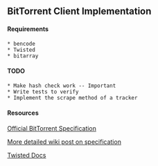 ## BitTorrent Client Implementation

#### Requirements
    * bencode
    * Twisted
    * bitarray

#### TODO
    * Make hash check work -- Important
    * Write tests to verify
    * Implement the scrape method of a tracker

#### Resources

[Official BitTorrent Specification](http://wwww.bittorrent.org/beps/bep_0003.html')

[More detailed wiki post on specification](http://wiki.theory.org/BitTorrentSpecification)

[Twisted Docs](http://twistedmatrix.com/documents/current/)
